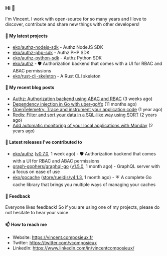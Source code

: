 ### Hi 👋

I'm Vincent. I work with open-source for so many years and I love to discover, contribute and share new things with other developers!

#### 🌱  My latest projects


- [eko/authz-nodejs-sdk](https://github.com/eko/authz-nodejs-sdk) - Authz NodeJS SDK
- [eko/authz-php-sdk](https://github.com/eko/authz-php-sdk) - Authz PHP SDK
- [eko/authz-python-sdk](https://github.com/eko/authz-python-sdk) - Authz Python SDK
- [eko/authz](https://github.com/eko/authz) - 🛡️ Authorization backend that comes with a UI for RBAC and ABAC permissions
- [eko/rust-cli-skeleton](https://github.com/eko/rust-cli-skeleton) - A Rust CLI skeleton

#### 📜  My recent blog posts


- [Authz: Authorization backend using ABAC and RBAC](https://vincent.composieux.fr/article/authz-authorisation-backend-using-rbac-and-abac) (3 weeks ago)
- [Dependency injection in Go with uber-go/fx](https://vincent.composieux.fr/article/dependency-injection-in-go-with-uber-go-fx) (11 months ago)
- [OpenTelemetry: Trace and instrument your application code](https://vincent.composieux.fr/article/opentelemetry-trace-and-instrument-your-application-code) (1 year ago)
- [Redis: Filter and sort your data in a SQL-like way using SORT](https://vincent.composieux.fr/article/redis-filter-and-sort-your-data-in-a-sql-like-way-using-sort) (2 years ago)
- [Add automatic monitoring of your local applications with Monday](https://vincent.composieux.fr/article/add-automatic-monitoring-of-your-local-applications-with-monday) (2 years ago)

#### 🔭  Latest releases I've contributed to


- [eko/authz](https://github.com/eko/authz) ([v0.7.0](https://github.com/eko/authz/releases/tag/v0.7.0), 1 week ago) - 🛡️ Authorization backend that comes with a UI for RBAC and ABAC permissions
- [graph-gophers/graphql-go](https://github.com/graph-gophers/graphql-go) ([v1.5.0](https://github.com/graph-gophers/graphql-go/releases/tag/v1.5.0), 1 month ago) - GraphQL server with a focus on ease of use
- [eko/gocache](https://github.com/eko/gocache) ([store/rueidis/v4.1.3](https://github.com/eko/gocache/releases/tag/store/rueidis/v4.1.3), 1 month ago) - ☔️ A complete Go cache library that brings you multiple ways of managing your caches

#### 💬  Feedback

Everyone likes feedback! So if you are using one of my projects, please do not hesitate to hear your voice.

#### 📫  How to reach me

- Website: https://vincent.composieux.fr
- Twitter: https://twitter.com/vcomposieux
- LinkedIn: https://www.linkedin.com/in/vincentcomposieux/

